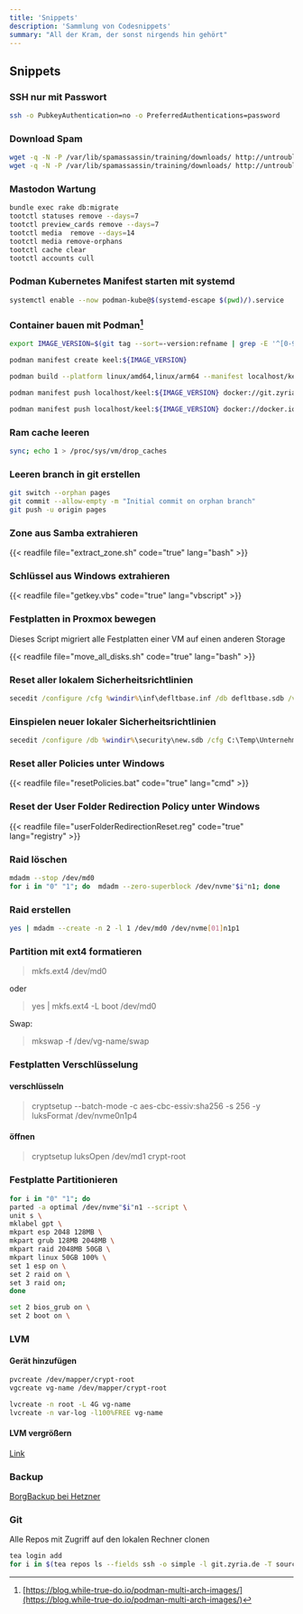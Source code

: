 ```yaml
---
title: 'Snippets'
description: 'Sammlung von Codesnippets'
summary: "All der Kram, der sonst nirgends hin gehört"
---
```


## Snippets

### SSH nur mit Passwort

```bash
ssh -o PubkeyAuthentication=no -o PreferredAuthentications=password
```

### Download Spam

```bash
wget -q -N -P /var/lib/spamassassin/training/downloads/ http://untroubled.org/spam/$$(date +%%Y-%%m.7z -d 'last month')
wget -q -N -P /var/lib/spamassassin/training/downloads/ http://untroubled.org/spam/$$(date +%%Y-%%m.7z)
```

### Mastodon Wartung

```bash
bundle exec rake db:migrate
tootctl statuses remove --days=7
tootctl preview_cards remove --days=7
tootctl media  remove --days=14
tootctl media remove-orphans
tootctl cache clear
tootctl accounts cull
```

### Podman Kubernetes Manifest starten mit systemd

```bash
systemctl enable --now podman-kube@$(systemd-escape $(pwd)/).service
```

### Container bauen mit Podman[^1]

```bash
export IMAGE_VERSION=$(git tag --sort=-version:refname | grep -E '^[0-9]+\.[0-9]+\.[0-9]+$' | sort -V | tail -n 1)

podman manifest create keel:${IMAGE_VERSION}

podman build --platform linux/amd64,linux/arm64 --manifest localhost/keel:${IMAGE_VERSION} -f Dockerfile

podman manifest push localhost/keel:${IMAGE_VERSION} docker://git.zyria.de/pyrox/keel:${IMAGE_VERSION}

podman manifest push localhost/keel:${IMAGE_VERSION} docker://docker.io/ricariel/keel:${IMAGE_VERSION}
```

[^1]: [https://blog.while-true-do.io/podman-multi-arch-images/](https://blog.while-true-do.io/podman-multi-arch-images/)

### Ram cache leeren

```bash
sync; echo 1 > /proc/sys/vm/drop_caches
```

### Leeren branch in git erstellen

```bash
git switch --orphan pages
git commit --allow-empty -m "Initial commit on orphan branch"
git push -u origin pages
```

### Zone aus Samba extrahieren

{{< readfile file="extract_zone.sh" code="true" lang="bash" >}}

### Schlüssel aus Windows extrahieren

{{< readfile file="getkey.vbs" code="true" lang="vbscript" >}}

### Festplatten in Proxmox bewegen

Dieses Script migriert alle Festplatten einer VM auf einen anderen Storage

{{< readfile file="move_all_disks.sh" code="true" lang="bash" >}}

### Reset aller lokalem Sicherheitsrichtlinien

```cmd
secedit /configure /cfg %windir%\inf\defltbase.inf /db defltbase.sdb /verbose
```

### Einspielen neuer lokaler Sicherheitsrichtlinien

```cmd
secedit /configure /db %windir%\security\new.sdb /cfg C:\Temp\Unternehmenssicherheit_W11.inf /overwrite /log C:\Temp\security_log.txt
```

### Reset aller Policies unter Windows

{{< readfile file="resetPolicies.bat" code="true" lang="cmd" >}}

### Reset der User Folder Redirection Policy unter Windows

{{< readfile file="userFolderRedirectionReset.reg" code="true" lang="registry" >}}

### Raid löschen

```bash
mdadm --stop /dev/md0
for i in "0" "1"; do  mdadm --zero-superblock /dev/nvme"$i"n1; done
```

### Raid erstellen

```bash
yes | mdadm --create -n 2 -l 1 /dev/md0 /dev/nvme[01]n1p1
```

### Partition mit ext4 formatieren

> mkfs.ext4 /dev/md0

oder
> yes | mkfs.ext4 -L boot /dev/md0

Swap:
> mkswap -f /dev/vg-name/swap

### Festplatten Verschlüsselung

#### verschlüsseln

> cryptsetup --batch-mode -c aes-cbc-essiv:sha256 -s 256 -y luksFormat /dev/nvme0n1p4

#### öffnen

> cryptsetup luksOpen /dev/md1 crypt-root

### Festplatte Partitionieren

```bash
for i in "0" "1"; do
parted -a optimal /dev/nvme"$i"n1 --script \
unit s \
mklabel gpt \
mkpart esp 2048 128MB \
mkpart grub 128MB 2048MB \
mkpart raid 2048MB 50GB \
mkpart linux 50GB 100% \
set 1 esp on \
set 2 raid on \
set 3 raid on;
done

set 2 bios_grub on \
set 2 boot on \
```

### LVM

#### Gerät hinzufügen

```bash
pvcreate /dev/mapper/crypt-root
vgcreate vg-name /dev/mapper/crypt-root

lvcreate -n root -L 4G vg-name
lvcreate -n var-log -l100%FREE vg-name
```

#### LVM vergrößern

[Link](https://www.thomas-krenn.com/de/wiki/LVM_vergrößern)

### Backup

[BorgBackup bei Hetzner](https://wiki.hetzner.de/index.php/BorgBackup)

### Git

Alle Repos mit Zugriff auf den lokalen Rechner clonen

```bash
tea login add
for i in $(tea repos ls --fields ssh -o simple -l git.zyria.de -T source); do git clone $i; done
```
